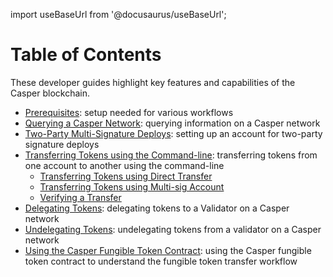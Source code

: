 import useBaseUrl from '@docusaurus/useBaseUrl';

# Table of Contents

These developer guides highlight key features and capabilities of the Casper blockchain.

- [Prerequisites](/developers/prerequisites.md): setup needed for various workflows
- [Querying a Casper Network](/resources/tutorials/beginner/querying-network.md): querying information on a Casper network
- [Two-Party Multi-Signature Deploys](/resources/tutorials/advanced/two-party-multi-sig.md): setting up an account for two-party signature deploys
- [Transferring Tokens using the Command-line](/developers/cli/transfers/index.md): transferring tokens from one account to another using the command-line
   - [Transferring Tokens using Direct Transfer](/developers/cli/transfers/direct-token-transfer.md)
   - [Transferring Tokens using Multi-sig Account](/developers/cli/transfers/multisig-deploy-transfer.md)
   - [Verifying a Transfer](/developers/cli/transfers/verify-transfer.md)
- [Delegating Tokens](/developers/cli/delegate.md): delegating tokens to a Validator on a Casper network
- [Undelegating Tokens](/developers/cli/undelegate.md): undelegating tokens from a validator on a Casper network
- [Using the Casper Fungible Token Contract](https://github.com/casper-network/erc20-guide-extraction/): using the Casper fungible token contract to understand the fungible token transfer workflow

